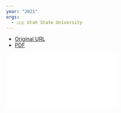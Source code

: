 ```yaml
---
year: "2021"
orgs:
  - 🇺🇸 Utah State University
---
```

- [Original URL](https://www.mdpi.com/2076-3417/11/10/4632) 
- [PDF](pdfs/applsci-11-04632.pdf)

![](pdfs/applsci-11-04632.pdf)